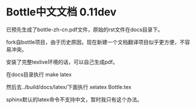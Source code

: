 Bottle中文文档 0.11dev
===================================

已预先生成了bottle-zh-cn.pdf文件，原始的rst文件在docs目录下。

fork自bottle项目，由于历史原因，现在新建一个文档翻译项目似乎更方便，不容易冲突。

安装了完整texlive环境的话，可以自己生成pdf。

在docs目录执行
make latex

然后去../build/docs/latex/下面执行
xelatex Bottle.tex

sphinx默认的latex命令不支持中文，暂时我只有这个办法。

